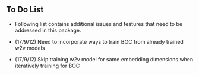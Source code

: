 ## To Do List

- Following list contains additional issues and features that need to be addressed in this package.

- (17/9/12) Need to incorporate ways to train BOC from already trained w2v models
- (17/9/12) Skip training w2v model for same embedding dimensions when iteratively training for BOC
